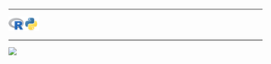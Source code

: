 <hr> 

[<img alt="HTML5" width="6%" src="https://github.com/devicons/devicon/blob/master/icons/r/r-original.svg" />](https://www.r-project.org/)[<img alt="Python"  width="6%" src="https://github.com/devicons/devicon/blob/master/icons/python/python-original.svg" />](https://www.google.com/search?&q=Python)

<hr>

<img src="https://img.shields.io/badge/2022-Thiago%20Moraes%20Rizzieri-blue" />
 
      
<!---
# GitHub
<a href="https://github.com/fabiomarotti" alt="GitHub"><img src="https://img.shields.io/badge/-GitHub-000?style=flat-square&logo=Github&logoColor=white" /></a>
[<img alt="X" width="6%" src="" />]()
# Referências
https://github.com/devicons
--->
